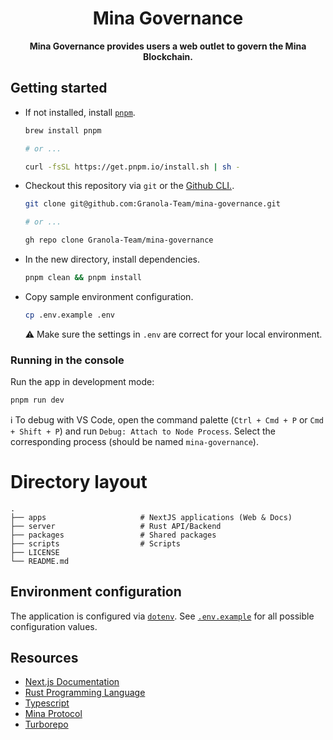 <h1 align="center">Mina Governance</h1>

<p align="center">
  <b>Mina Governance provides users a web outlet to govern the Mina Blockchain.</b>
</p>

## Getting started

- If not installed, install [`pnpm`](https://pnpm.io/).

  ```bash
  brew install pnpm

  # or ...

  curl -fsSL https://get.pnpm.io/install.sh | sh -
  ```

- Checkout this repository via `git` or the [Github CLI.](https://cli.github.com/).

  ```bash
  git clone git@github.com:Granola-Team/mina-governance.git

  # or ...

  gh repo clone Granola-Team/mina-governance
  ```

- In the new directory, install dependencies.

  ```bash
  pnpm clean && pnpm install
  ```

- Copy sample environment configuration.

  ```bash
  cp .env.example .env
  ```

  ⚠️ Make sure the settings in `.env` are correct for your local environment.

### Running in the console

Run the app in development mode:

```sh
pnpm run dev
```

ℹ️ To debug with VS Code, open the command palette (`Ctrl + Cmd + P` or `Cmd + Shift + P`) and run
`Debug: Attach to Node Process`. Select the corresponding process (should be named `mina-governance`).

# Directory layout

    .
    ├── apps                     # NextJS applications (Web & Docs)
    ├── server                   # Rust API/Backend
    ├── packages                 # Shared packages
    ├── scripts                  # Scripts
    ├── LICENSE
    └── README.md

## Environment configuration

The application is configured via [`dotenv`](https://github.com/motdotla/dotenv).
See [`.env.example`](./.env.example) for all possible configuration values.

## Resources

- [Next.js Documentation](https://nextjs.org/docs/getting-started)
- [Rust Programming Language](https://doc.rust-lang.org/book/)
- [Typescript](https://www.typescriptlang.org/docs/)
- [Mina Protocol](https://docs.minaprotocol.com/)
- [Turborepo](https://turbo.build/)
